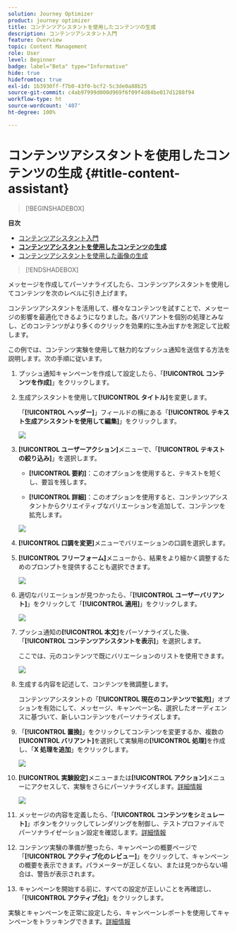 ```yaml
---
solution: Journey Optimizer
product: journey optimizer
title: コンテンツアシスタントを使用したコンテンツの生成
description: コンテンツアシスタント入門
feature: Overview
topic: Content Management
role: User
level: Beginner
badge: label="Beta" type="Informative"
hide: true
hidefromtoc: true
exl-id: 1b3930ff-f7b0-43f0-bcf2-5c3de0a88b25
source-git-commit: c4ab97999d000d969f6f09f4d84be017d1288f94
workflow-type: ht
source-wordcount: '407'
ht-degree: 100%

---
```


# コンテンツアシスタントを使用したコンテンツの生成 {#title-content-assistant}

>[!BEGINSHADEBOX]

**目次**

* [コンテンツアシスタント入門](gs-generative.md)
* **[コンテンツアシスタントを使用したコンテンツの生成](generative-content.md)**
* [コンテンツアシスタントを使用した画像の生成](generative-image.md)

>[!ENDSHADEBOX]

メッセージを作成してパーソナライズしたら、コンテンツアシスタントを使用してコンテンツを次のレベルに引き上げます。

コンテンツアシスタントを活用して、様々なコンテンツを試すことで、メッセージの影響を最適化できるようになりました。各バリアントを個別の処理とみなし、どのコンテンツがより多くのクリックを効果的に生み出すかを測定して比較します。

この例では、コンテンツ実験を使用して魅力的なプッシュ通知を送信する方法を説明します。次の手順に従います。

1. プッシュ通知キャンペーンを作成して設定したら、「**[!UICONTROL コンテンツを作成]**」をクリックします。

1. 生成アシスタントを使用して&#x200B;**[!UICONTROL タイトル]**&#x200B;を変更します。

   「**[!UICONTROL ヘッダー]**」フィールドの横にある「**[!UICONTROL テキスト生成アシスタントを使用して編集]**」をクリックします。

   ![](assets/gen-ai-title-1.png)

1. **[!UICONTROL ユーザーアクション]**&#x200B;メニューで、「**[!UICONTROL テキストの絞り込み]**」を選択します。

   * **[!UICONTROL 要約]**：このオプションを使用すると、テキストを短くし、要旨を残します。

   * **[!UICONTROL 詳細]**：このオプションを使用すると、コンテンツアシスタントからクリエイティブなバリエーションを追加して、コンテンツを拡充します。

   ![](assets/gen-ai-title-2.png)

1. **[!UICONTROL 口調を変更]**&#x200B;メニューでバリエーションの口調を選択します。

1. **[!UICONTROL フリーフォーム]**&#x200B;メニューから、結果をより細かく調整するためのプロンプトを提供することも選択できます。

   ![](assets/gen-ai-title-3.png)

1. 適切なバリエーションが見つかったら、「**[!UICONTROL ユーザーバリアント]**」をクリックして「**[!UICONTROL 適用]**」をクリックします。

   ![](assets/gen-ai-title-4.png)

1. プッシュ通知の&#x200B;**[!UICONTROL 本文]**&#x200B;をパーソナライズした後、「**[!UICONTROL コンテンツアシスタントを表示]**」を選択します。

   ここでは、元のコンテンツで既にバリエーションのリストを使用できます。

   ![](assets/gen-ai-title-5.png)

1. 生成する内容を記述して、コンテンツを微調整します。

   コンテンツアシスタントの「**[!UICONTROL 現在のコンテンツで拡充]**」オプションを有効にして、メッセージ、キャンペーン名、選択したオーディエンスに基づいて、新しいコンテンツをパーソナライズします。

1. 「**[!UICONTROL 置換]**」をクリックしてコンテンツを変更するか、複数の&#x200B;**[!UICONTROL バリアント]**&#x200B;を選択して実験用の&#x200B;**[!UICONTROL 処理]**&#x200B;を作成し、「**X 処理を追加**」をクリックします。

   ![](assets/gen-ai-title-6.png)

1. **[!UICONTROL 実験設定]**&#x200B;メニューまたは&#x200B;**[!UICONTROL アクション]**&#x200B;メニューにアクセスして、実験をさらにパーソナライズします。[詳細情報](../campaigns/content-experiment.md)

   ![](assets/gen-ai-title-7.png)

1. メッセージの内容を定義したら、「**[!UICONTROL コンテンツをシミュレート]**」ボタンをクリックしてレンダリングを制御し、テストプロファイルでパーソナライゼーション設定を確認します。[詳細情報](../email/preview.md)

1. コンテンツ実験の準備が整ったら、キャンペーンの概要ページで「**[!UICONTROL アクティブ化のレビュー]**」をクリックして、キャンペーンの概要を表示できます。パラメーターが正しくない、または見つからない場合は、警告が表示されます。

1. キャンペーンを開始する前に、すべての設定が正しいことを再確認し、「**[!UICONTROL アクティブ化]**」をクリックします。

実験とキャンペーンを正常に設定したら、キャンペーンレポートを使用してキャンペーンをトラッキングできます。[詳細情報](../reports/campaign-global-report.md#experimentation-report)
